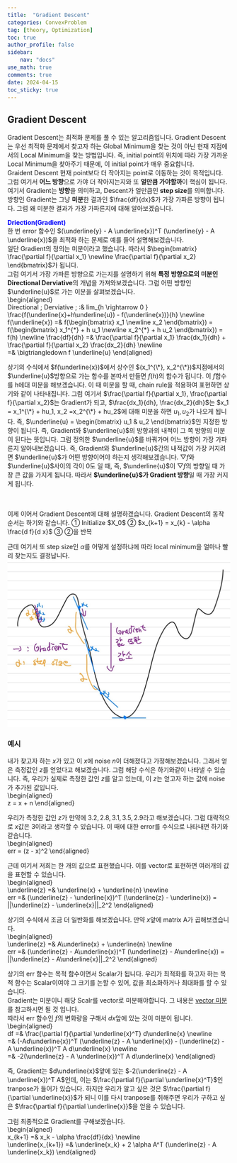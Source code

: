 ```yaml
---
title:  "Gradient Descent"
categories: ConvexProblem
tag: [theory, Optimization]
toc: true
author_profile: false
sidebar:
    nav: "docs"
use_math: true
comments: true
date: 2024-04-15
toc_sticky: true
---
```


## Gradient Descent
Gradient Descent는 최적화 문제를 풀 수 있는 알고리즘입니다. Gradient Descent는 우선 최적화 문제에서 찾고자 하는 Global Minimum을 찾는 것이 아닌 현재 지점에서의 Local Minimum을 찾는 방법입니다. 즉, initial point의 위치에 따라 가장 가까운 Local Minimum을 찾아주기 때문에, 이 initial point가 매우 중요합니다.    
Graident Descent 현재 point보다 더 작아지는 point로 이동하는 것이 목적입니다. 그럼 여기서 **어느 방향**으로 가야 더 작아지는지와 또 **얼만큼 가야할까**이 핵심이 됩니다.   
여기서 Gradient는 **방향**을 의미하고, Descent가 얼만큼인 **step size**를 의미합니다. 
방향인 Gradient는 그냥 **미분**한 결과인 $\frac{df}{dx}$가 가장 가파른 방향이 됩니다. 그럼 왜 미분한 결과가 가장 가파른지에 대해 알아보겠습니다.   


<span style='color:blue'>**Driection(Gradient)**</span>   
한 번 error 함수인 $(\underline{y} - A \underline{x})^T (\underline{y} - A \underline{x})$을 최적화 하는 문제로 예를 들어 설명해보겠습니다.   
일단 Gradient의 정의는 미분이라고 했습니다. 따라서 $\begin{bmatrix} \frac{\partial f}{\partial x_1} \newline \frac{\partial f}{\partial x_2} \end{bmatrix}$가 됩니다.   
그럼 여기서 가장 가파른 방향으로 가는지를 설명하기 위해 **특정 방향으로의 미분인 Directional Derviative**의 개념을 가져와보겠습니다. 그럼 어떤 방향인 $\underline{u}$로 가는 이분을 살펴보겠습니다.   
\begin{aligned}    
Directional \; Derviative \; :& lim_{h \rightarrow 0 } \frac{f(\underline{x}+h\underline{u}) - f(\underline{x})}{h} \newline   
f(\underline{x}) =& f(\begin{bmatrix} x_1 \newline x_2 \end{bmatrix}) = f(\begin{bmatrix} x_1^{\*} + h u_1 \newline x_2^{\*} + h u_2 \end{bmatrix}) = f(h) \newline
\frac{df}{dh} =& \frac{\partial f}{\partial x_1} \frac{dx_1}{dh} + \frac{\partial f}{\partial x_2} \frac{dx_2}{dh} \newline   
=& \bigtriangledown f \underline{u}
\end{aligned}   

상기의 수식에서 $f(\underline{x})$에서 상수인 $(x_1^{\*}, x_2^{\*})$지점에서의 $\underline{u}$방향으로 가는 함수를 본따서 만들면 $f(h)$의 함수가 됩니다. 이 $f$함수를 h에대 미분을 해보겠습니다. 이 때 미분을 할 때, chain rule을 적용하여 표현하면 상기와 같이 나타내집니다. 그럼 여기서 $\frac{\partial f}{\partial x_1},  \frac{\partial f}{\partial x_2}$는 Gradient가 되고, $\frac{dx_1}{dh}, \frac{dx_2}{dh}$는 $x_1 = x_1^{\*} + hu_1, x_2 =x_2^{\*} + hu_2$에 대해 미분을 하면 $u_1, u_2$가 나오게 됩니다. 즉, $\underline{u} = \begin{bmatrix} u_1 & u_2 \end{bmatrix}$인 지정한 방향이 됩니다. 즉, Gradient와 $\underline{u}$의 방향과의 내적이 그 쪽 방향의 미분이 된다는 뜻입니다. 그럼 정의한 $\underline{u}$를 바꿔가며 어느 방향이 가장 가파른지 알아내보겠습니다. 즉, Gradient와 $\underline{u}$간의 내적값이 가장 커지려면 $\underline{u}$가 어떤 방향이어야 하는지 생각해보겠습니다. $\bigtriangledown f$와 $\underline{u}$사이의 각이 0도 일 때, 즉, $\underline{u}$이 $\bigtriangledown f$의 방향일 때 가장 큰 값을 가지게 됩니다. 따라서 **$\underline{u}$가 Gradient 방향**일 때 가장 커지게 됩니다.   

<br>
<br>
이제 이어서 Gradient Descent에 대해 설명하겠습니다. Gradient Descent의 동작 순서는 하기와 같습니다.   
① Initialize $X_0$   
② $x_{k+1} = x_{k} - \alpha \frac{d f}{d x}$   
③ ②을 반복   

근데 여기서 또 step size인 $\alpha$를 어떻게 설정하냐에 따라 local minimum을 얼마나 빨리 찾는지도 결정납니다. 
<img src="../../../assets/images/ConvexProblem/2024-04-15-Gradient Descent/Gradient Descent 1.jpg" alt="Gradient Descent 1" style="zoom:80%;" />    

### 예시
내가 찾고자 하는 $x$가 있고 이 $x$에 noise $n$이 더해졌다고 가정해보겠습니다. 그래서 얻은 측정값인 $z$를 얻었다고 해보겠습니다. 그럼 해당 수식은 하기와같이 나타낼 수 있습니다. 즉, 우리가 실제로 측정한 값인 $z$를 알고 있는데, 이 $z$는 얻고자 하는 값에 noise가 추가된 값입니다.      
\begin{aligned}    
z = x + n
\end{aligned}   

우리가 측정한 값인 $z$가 만약에 $3.2, 2.8, 3.1, 3.5, 2.9$라고 해보겠습니다. 그럼 대략적으로 $x$값은 3이라고 생각할 수 있습니다. 이 때에 대한 error를 수식으로 나타내면 하기와 같습니다.   
\begin{aligned}    
err = (z - x)^2
\end{aligned}    

근데 여기서 저희는 한 개의 값으로 표현했습니다. 이를 vector로 표현하면 여러개의 값을 표현할 수 있습니다.   
\begin{aligned}    
\underline{z} =& \underline{x} + \underline{n} \newline    
err =& (\underline{z} - \underline{x})^T (\underline{z} - \underline{x}) = ||\underline{z} - \underline{x}||_2^2
\end{aligned}    

상기의 수식에서 조금 더 일반화를 해보겠습니다. 만약 $x$앞에 matrix A가 곱해보겠습니다.   
\begin{aligned}    
\underline{z} =& A\underline{x} + \underline{n} \newline    
err =& (\underline{z} - A\underline{x})^T (\underline{z} - A\underline{x}) = ||\underline{z} - A\underline{x}||_2^2
\end{aligned}    

상기의 err 함수는 목적 함수이면서 Scalar가 됩니다. 우리가 최적화를 하고자 하는 목적 함수는 Scalar이여야 그 크기를 논할 수 있어, 값을 최소화하거나 최대화를 할 수 있습니다.    
Gradient는 미분이니 해당 Scalr를 vector로 미분해야합니다. 그 내용은 [vector 미분](https://drepion43.github.io/mathematicalconcepts/Derivation/)를 참고하시면 될 것 입니다.    
따라서 err 함수인 $f$의 변화량을 구해서 $dx$앞에 있는 것이 미분이 됩니다.   
\begin{aligned}    
df =& \frac{\partial f}{\partial \underline{x}^T} d\underline{x} \newline   
=& (-Ad\underline{x})^T (\underline{z} - A \underline{x}) - (\underline{z} - A \underline{x})^T A d\underline{x} \newline   
=& -2(\underline{z} - A \underline{x})^T A d\underline{x}
\end{aligned}    

즉, Gradient는 $d\underline{x}$앞에 있는 $-2(\underline{z} - A \underline{x})^T A$인데, 이는 $\frac{\partial f}{\partial \underline{x}^T}$인 tranpose가 들어가 있습니다. 하지만 우리가 알고 싶은 것은 $\frac{\partial f}{\partial \underline{x}}$가 되니 이를 다시 tranpose를 취해주면 우리가 구하고 싶은 $\frac{\partial f}{\partial \underline{x}}$을 얻을 수 있습니다.   

그럼 최종적으로 Gradient를 구해보겠습니다.   
\begin{aligned}    
x_{k+1} =& x_k - \alpha \frac{df}{dx} \newline   
\underline{x_{k+1}} =& \underline{x_k} + 2 \alpha A^T (\underline{z} - A \underline{x_k})
\end{aligned}    


